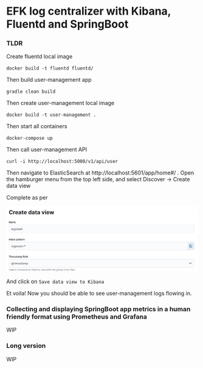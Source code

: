 # EFK log centralizer with Kibana, Fluentd and SpringBoot

### TLDR
Create fluentd local image
```
docker build -t fluentd fluentd/
```
Then build user-management app
```
gradle clean build
```
Then create user-management local image
```
docker build -t user-management .
```
Then start all containers
```
docker-compose up
```
Then call user-management API
```
curl -i http://localhost:5000/v1/api/user
```
Then navigate to ElasticSearch at http://localhost:5601/app/home#/ . Open the hamburger menu from the top left side, and select Discover -> Create data view

Complete as per

![img.png](img.png)

And click on `Save data view to Kibana`

Et voila! Now you should be able to see user-management logs flowing in.

### Collecting and displaying SpringBoot app metrics in a human friendly format using Prometheus and Grafana
WIP

### Long version
WIP
